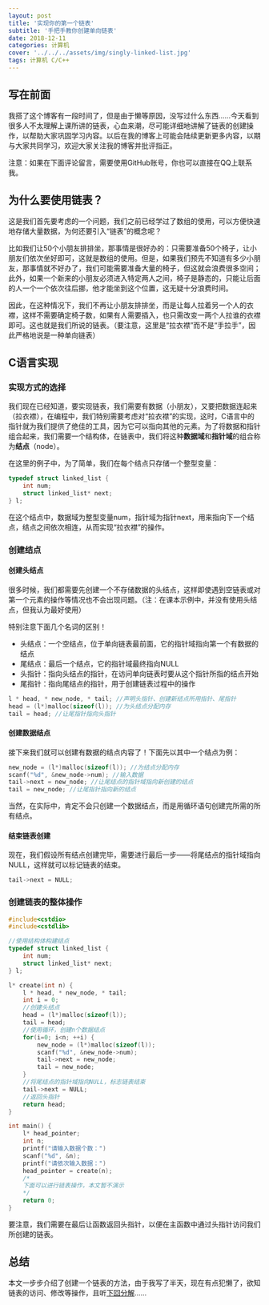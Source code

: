 ```yaml
---
layout: post
title: '实现你的第一个链表'
subtitle: '手把手教你创建单向链表'
date: 2018-12-11
categories: 计算机
cover: '../../../assets/img/singly-linked-list.jpg'
tags: 计算机 C/C++
---
```


## 写在前面

我搭了这个博客有一段时间了，但是由于懒等原因，没写过什么东西……今天看到很多人不太理解上课所讲的链表，心血来潮，尽可能详细地讲解了链表的创建操作，以帮助大家巩固学习内容。以后在我的博客上可能会陆续更新更多内容，以期与大家共同学习，欢迎大家关注我的博客并批评指正。

注意：如果在下面评论留言，需要使用GitHub账号，你也可以直接在QQ上联系我。

## 为什么要使用链表？

这是我们首先要考虑的一个问题，我们之前已经学过了数组的使用，可以方便快速地存储大量数据，为何还要引入“链表”的概念呢？

比如我们让50个小朋友排排坐，那事情是很好办的：只需要准备50个椅子，让小朋友们依次坐好即可，这就是数组的使用。但是，如果我们预先不知道有多少小朋友，那事情就不好办了，我们可能需要准备大量的椅子，但这就会浪费很多空间；此外，如果一个新来的小朋友必须进入特定两人之间，椅子是静态的，只能让后面的人一个一个依次往后挪，他才能坐到这个位置，这无疑十分浪费时间。

因此，在这种情况下，我们不再让小朋友排排坐，而是让每人拉着另一个人的衣襟，这样不需要确定椅子数，如果有人需要插入，也只需改变一两个人拉谁的衣襟即可。这也就是我们所说的链表。（要注意，这里是“拉衣襟”而不是“手拉手”，因此严格地说是一种单向链表）

## C语言实现

### 实现方式的选择

我们现在已经知道，要实现链表，我们需要有数据（小朋友），又要把数据连起来（拉衣襟），在编程中，我们特别需要考虑对“拉衣襟”的实现，这时，C语言中的指针就为我们提供了绝佳的工具，因为它可以指向其他的元素。为了将数据和指针组合起来，我们需要一个结构体，在链表中，我们将这种**数据域**和**指针域**的组合称为**结点**（node）。

在这里的例子中，为了简单，我们在每个结点只存储一个整型变量：

```cpp
typedef struct linked_list {
    int num;
    struct linked_list* next;
} l;
```

在这个结点中，数据域为整型变量num，指针域为指针next，用来指向下一个结点，结点之间依次相连，从而实现“拉衣襟”的操作。

### 创建结点

#### 创建头结点

很多时候，我们都需要先创建一个不存储数据的头结点，这样即使遇到空链表或对第一个元素的操作等情况也不会出现问题。（注：在课本示例中，并没有使用头结点，但我认为最好使用）

特别注意下面几个名词的区别！

-   头结点：一个空结点，位于单向链表最前面，它的指针域指向第一个有数据的结点
-   尾结点：最后一个结点，它的指针域最终指向NULL
-   头指针：指向头结点的指针，在访问单向链表时要从这个指针所指的结点开始
-   尾指针：指向尾结点的指针，用于创建链表过程中的操作

```cpp
l * head, * new_node, * tail; //声明头指针、创建新结点所用指针、尾指针
head = (l*)malloc(sizeof(l)); //为头结点分配内存
tail = head; //让尾指针指向头指针
```

#### 创建数据结点

接下来我们就可以创建有数据的结点内容了！下面先以其中一个结点为例：

```cpp
new_node = (l*)malloc(sizeof(l)); //为结点分配内存
scanf("%d", &new_node->num); //输入数据
tail->next = new_node; //让尾结点的指针域指向新创建的结点
tail = new_node; //让尾指针指向新的结点
```

当然，在实际中，肯定不会只创建一个数据结点，而是用循环语句创建完所需的所有结点。

#### 结束链表创建

现在，我们假设所有结点创建完毕，需要进行最后一步——将尾结点的指针域指向NULL，这样就可以标记链表的结束。

```cpp
tail->next = NULL;
```

### 创建链表的整体操作

```cpp
#include<cstdio>
#include<cstdlib>

//使用结构体构建结点
typedef struct linked_list {
    int num;
    struct linked_list* next;
} l;

l* create(int n) {
    l * head, * new_node, * tail;
    int i = 0;
    //创建头结点
    head = (l*)malloc(sizeof(l));
    tail = head;
    //使用循环，创建n个数据结点
    for(i=0; i<n; ++i) {
        new_node = (l*)malloc(sizeof(l));
        scanf("%d", &new_node->num);
        tail->next = new_node;
        tail = new_node;
    }
    //将尾结点的指针域指向NULL，标志链表结束
    tail->next = NULL;
    //返回头指针
    return head;
}

int main() {
    l* head_pointer;
    int n;
    printf("请输入数据个数：")
    scanf("%d", &n);
    printf("请依次输入数据：")
    head_pointer = create(n);
    /*
    下面可以进行链表操作，本文暂不演示
    */
    return 0;
}
```

要注意，我们需要在最后让函数返回头指针，以便在主函数中通过头指针访问我们所创建的链表。

## 总结

本文一步步介绍了创建一个链表的方法，由于我写了半天，现在有点犯懒了，欲知链表的访问、修改等操作，且听[下回分解](https://mzzx.github.io/%E8%AE%A1%E7%AE%97%E6%9C%BA/2018/12/singly-linked-list-2.html)……